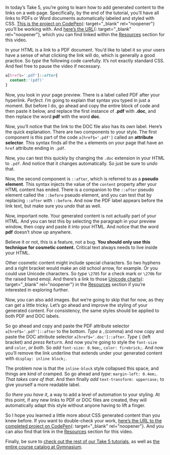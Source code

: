 In today’s Take 5, you’re going to learn how to add generated content to the links on a web page. Specifically, by the end of the tutorial, you’ll have all links to PDFs or Word documents automatically labeled and styled with CSS. [This is the project on CodePen][1]{: target="_blank" rel="noopener"} you’ll be working with. And [here’s the URL][1]{: target="_blank" rel="noopener"}, which you can find linked within the [Resources][0] section for this video.

In your HTML is a link to a PDF document. You’d like to label it so your users have a sense of what clicking the link will do, which is generally a good practice. So *type* the following code carefully. It’s not exactly standard CSS. And feel free to pause the video if necessary.

```css
a[href$='.pdf']::after{
  content:'(pdf)'
}
```

Now, you look in your page preview. There is a label called PDF after your hyperlink. *Perfect.* I’m going to explain that syntax you typed in just a moment. But before I do, go ahead and copy the entire block of code and then paste it below, and replace the first instance of **.pdf** with **.doc**, and then replace the word **pdf** with the word **doc**.

Now, you’ll notice that the link to the DOC file also has its own label. Here’s the quick explanation. There are two components to your style. The first component is this part of the code `a[href$='.pdf']` called an **attribute selector**. This syntax finds all the the `a` elements on your page that have an `href` attribute ending in `.pdf`.

Now, you can test this quickly by changing the `.doc` extension in your HTML to `.pdf`. And notice that it changes automatically. So just be sure to *undo* that.

Now, the second component is `::after`, which is referred to as a **pseudo element**. This syntax injects the value of the `content` property after your HTML content has ended. There is a companion to the `::after` pseudo element called the `::before` pseudo element, and you can test that by replacing `::after` with `::before`. And now the PDF label appears before the link text, but make sure you *undo* that as well.

Now, important note. Your generated content is not actually part of your HTML. And you can test this by selecting the paragraph in your preview window, then copy and paste it into your HTML. And notice that the word **pdf** doesn’t show up anywhere.

Believe it or not, this is a feature, not a bug. **You should only use this technique for cosmetic content.** Critical text always needs to live inside your HTML.

Other cosmetic content might include special characters. So two hyphens and a right bracket would make an old school arrow, for example. Or you could use Unicode characters. So *type* `\2705` for a check mark or `\270b` for the raised hand emoji. And there’s a link to those [Unicode charts][2]{: target="_blank" rel="noopener"} in the [Resources][0] section if you’re interested in exploring further.

Now, you can also add images. But we’re going to skip that for now, as they can get a little tricky. Let’s go ahead and improve the styling of your generated content. For consistency, the same styles should be applied to both PDF and DOC labels.

So go ahead and copy and paste the PDF attribute selector `a[href$='.pdf']::after` to the bottom. *Type* a `,`(comma) and now copy and paste the DOC attribute selector `a[href$='.doc']::after`. *Type* `{` (left bracket) and *press* <kbd>Return</kbd>. And now you’re going to style the `font-size` and `color`, *or both*. So *add* `font-size: 0.9em;`, `color: firebrick;`. And now you’ll remove the link underline that extends under your generated content with `display: inline block;`.

The problem now is that the `inline-block` style collapsed this space, and things are kind of cramped. So go ahead and *type*: `margin-left: 0.4em;`. *That takes care of that*. And then finally *add* `text-transform: uppercase;` to give yourself a more readable label.

*So there you have it*, a way to add a level of automation to your styling. At this point, if any new links to PDF or DOC files are created, they will automatically adapt this style without anyone having to lift a finger.

So I hope you learned a little more about CSS generated content than you knew before. If you want to double-check your work, [here’s the URL to the completed project on CodePen][3]{: target="_blank" rel="noopener"}. And you can also find that link in the [Resources][0] section for this video.

Finally, be sure to [check out the rest of our Take 5 tutorials][4], as well as [the entire course catalog at Gymnasium][5].

[0]: #tutorial-resources
[1]: https://codepen.io/josborn/pen/arwyMP
[2]: https://symbl.cc/en/
[3]: https://codepen.io/josborn/pen/byYLGG
[4]: /courses/take5/
[5]: /courses/
